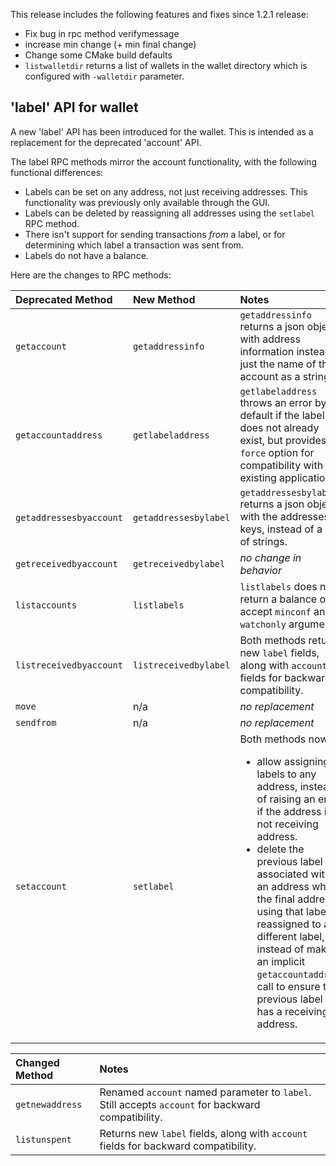 This release includes the following features and fixes since 1.2.1 release:

 - Fix bug in rpc method verifymessage
 - increase min change (+ min final change)
 - Change some CMake build defaults
 - `listwalletdir` returns a list of wallets in the wallet directory which is
   configured with `-walletdir` parameter.

'label' API for wallet
----------------------
 
 A new 'label' API has been introduced for the wallet. This is intended as a
 replacement for the deprecated 'account' API.
 
 The label RPC methods mirror the account functionality, with the following functional differences:
 
 - Labels can be set on any address, not just receiving addresses. This functionality was previously only available through the GUI.
 - Labels can be deleted by reassigning all addresses using the `setlabel` RPC method.
 - There isn't support for sending transactions _from_ a label, or for determining which label a transaction was sent from.
 - Labels do not have a balance.
 
 Here are the changes to RPC methods:
 
 | Deprecated Method       | New Method            | Notes       |
 | :---------------------- | :-------------------- | :-----------|
 | `getaccount`            | `getaddressinfo`      | `getaddressinfo` returns a json object with address information instead of just the name of the account as a string. |
 | `getaccountaddress`     | `getlabeladdress`     | `getlabeladdress` throws an error by default if the label does not already exist, but provides a `force` option for compatibility with existing applications. |
 | `getaddressesbyaccount` | `getaddressesbylabel` | `getaddressesbylabel` returns a json object with the addresses as keys, instead of a list of strings. |
 | `getreceivedbyaccount`  | `getreceivedbylabel`  | _no change in behavior_ |
 | `listaccounts`          | `listlabels`          | `listlabels` does not return a balance or accept `minconf` and `watchonly` arguments. |
 | `listreceivedbyaccount` | `listreceivedbylabel` | Both methods return new `label` fields, along with `account` fields for backward compatibility. |
 | `move`                  | n/a                   | _no replacement_ |
 | `sendfrom`              | n/a                   | _no replacement_ |
 | `setaccount`            | `setlabel`            | Both methods now: <ul><li>allow assigning labels to any address, instead of raising an error if the address is not receiving address.<li>delete the previous label associated with an address when the final address using that label is reassigned to a different label, instead of making an implicit `getaccountaddress` call to ensure the previous label still has a receiving address. |
 
 | Changed Method         | Notes   |
 | :--------------------- | :------ |
 | `getnewaddress`        | Renamed `account` named parameter to `label`. Still accepts `account` for backward compatibility. |
 | `listunspent`          | Returns new `label` fields, along with `account` fields for backward compatibility. |
